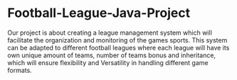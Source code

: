 # Football-League-Java-Project
Our project is about creating a league management system
which will facilitate the organization and monitoring of the games
sports.
This system can be adapted to different football leagues where
each league will have its own unique amount of teams, number of teams
bonus and inheritance, which will ensure flexibility and
Versatility in handling different game formats.
